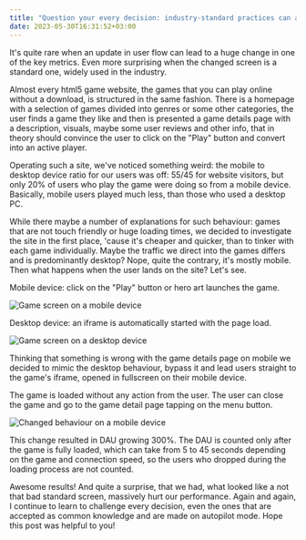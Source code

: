 ```yaml
---
title: "Question your every decision: industry-standard practices can also hurt performance"
date: 2023-05-30T16:31:52+03:00
---
```


It's quite rare when an update in user flow can lead to a huge change in one of the key metrics. Even more surprising when the changed screen is a standard one, widely used in the industry.

Almost every html5 game website, the games that you can play online without a download, is structured in the same fashion. There is a homepage with a selection of games divided into genres or some other categories, the user finds a game they like and then is presented a game details page with a description, visuals, maybe some user reviews and other info, that in theory should convince the user to click on the "Play" button and convert into an active player.

Operating such a site, we've noticed something weird: the mobile to desktop device ratio for our users was off: 55/45 for website visitors, but only 20% of users who play the game were doing so from a mobile device. Basically, mobile users played much less, than those who used a desktop PC.

While there maybe a number of explanations for such behaviour: games that are not touch friendly or huge loading times, we decided to investigate the site in the first place, 'cause it's cheaper and quicker, than to tinker with each game individually. Maybe the traffic we direct into the games differs and is predominantly desktop? Nope, quite the contrary, it's mostly mobile. Then what happens when the user lands on the site? Let's see.

Mobile device: click on the "Play" button or hero art launches the game.

![Game screen on a mobile device](/img/posts/html5-games-flow-mobile.jpg)

Desktop device: an iframe is automatically started with the page load.

![Game screen on a desktop device](/img/posts/html5-games-flow-desktop.jpg)

Thinking that something is wrong with the game details page on mobile we decided to mimic the desktop behaviour, bypass it and lead users straight to the game's iframe, opened in fullscreen on their mobile device.

The game is loaded without any action from the user. The user can close the game and go to the game detail page tapping on the menu button.

![Changed behaviour on a mobile device](/img/posts/html5-games-flow-mobile-changed.jpg)

This change resulted in DAU growing 300%. The DAU is counted only after the game is fully loaded, which can take from 5 to 45 seconds depending on the game and connection speed, so the users who dropped during the loading process are not counted.

Awesome results! And quite a surprise, that we had, what looked like a not that bad standard screen, massively hurt our performance. Again and again, I continue to learn to challenge every decision, even the ones that are accepted as common knowledge and are made on autopilot mode. Hope this post was helpful to you!